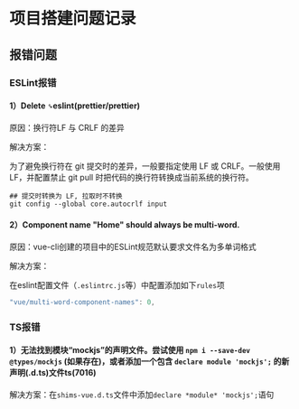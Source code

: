 # 项目搭建问题记录



## 报错问题

### ESLint报错

#### 1）Delete `␍`eslint(prettier/prettier)

原因：换行符LF 与 CRLF 的差异

解决方案：

为了避免换行符在 git 提交时的差异，一般要指定使用 LF 或 CRLF。一般使用 LF，并配置禁止 git pull 时把代码的换行符转换成当前系统的换行符。

```shell
## 提交时转换为 LF, 拉取时不转换
git config --global core.autocrlf input
```



#### 2）Component name "Home" should always be multi-word.

原因：vue-cli创建的项目中的ESLint规范默认要求文件名为多单词格式

解决方案：

在eslint配置文件（`.eslintrc.js`等）中配置添加如下`rules`项

```js
"vue/multi-word-component-names": 0,
```



### TS报错

#### 1）无法找到模块“mockjs”的声明文件。尝试使用 `npm i --save-dev @types/mockjs` (如果存在)，或者添加一个包含 `declare module 'mockjs';` 的新声明(.d.ts)文件ts(7016)

解决方案：在`shims-vue.d.ts`文件中添加`declare *module* 'mockjs';`语句
